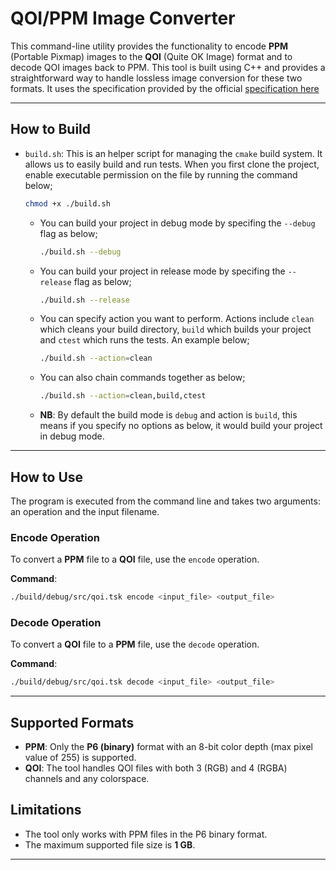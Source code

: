# **QOI/PPM Image Converter**

This command-line utility provides the functionality to encode **PPM** (Portable Pixmap) images to the **QOI** (Quite OK Image) format and to decode QOI images back to PPM. This tool is built using C++ and provides a straightforward way to handle lossless image conversion for these two formats. It uses the specification provided by the official [specification here](https://qoiformat.org/qoi-specification.pdf)

-----

## **How to Build**

* `build.sh`: This is an helper script for managing the `cmake` build system. It allows us to easily build and run tests. When you first clone the project, enable executable permission on the file by running the command below;

    ```sh
    chmod +x ./build.sh
    ```

  * You can build your project in debug mode by specifing the `--debug` flag as below;

    ```sh
    ./build.sh --debug
    ```

  * You can build your project in release mode by specifing the `--release` flag as below;

    ```sh
    ./build.sh --release
    ```

  * You can specify action you want to perform. Actions include `clean` which cleans your build directory, `build` which builds your project and `ctest` which runs the tests. An example below;

    ```sh
    ./build.sh --action=clean
    ```

  * You can also chain commands together as below;

    ```sh
    ./build.sh --action=clean,build,ctest
    ```

  * **NB**: By default the build mode is `debug` and action is `build`, this means if you specify no options as below, it would build your project in debug mode.

-----

## **How to Use**

The program is executed from the command line and takes two arguments: an operation and the input filename.

### **Encode Operation**

To convert a **PPM** file to a **QOI** file, use the `encode` operation.

**Command**:

```sh
./build/debug/src/qoi.tsk encode <input_file> <output_file>
```

### **Decode Operation**

To convert a **QOI** file to a **PPM** file, use the `decode` operation.

**Command**:

```sh
./build/debug/src/qoi.tsk decode <input_file> <output_file>
```

-----

## **Supported Formats**

* **PPM**: Only the **P6 (binary)** format with an 8-bit color depth (max pixel value of 255) is supported.
* **QOI**: The tool handles QOI files with both 3 (RGB) and 4 (RGBA) channels and any colorspace.

## **Limitations**

* The tool only works with PPM files in the P6 binary format.
* The maximum supported file size is **1 GB**.

-----
